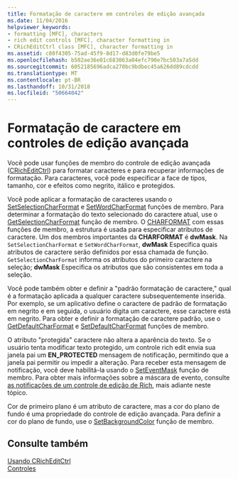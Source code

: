 ```yaml
---
title: Formatação de caractere em controles de edição avançada
ms.date: 11/04/2016
helpviewer_keywords:
- formatting [MFC], characters
- rich edit controls [MFC], character formatting in
- CRichEditCtrl class [MFC], character formatting in
ms.assetid: c80f4305-75ad-45f9-8d17-d83d0fe79be5
ms.openlocfilehash: b502ae36e01c683063a04efc790e7bc503a7a5dd
ms.sourcegitcommit: 6052185696adca270bc9bdbec45a626dd89cdcdd
ms.translationtype: MT
ms.contentlocale: pt-BR
ms.lasthandoff: 10/31/2018
ms.locfileid: "50664042"
---
```

# <a name="character-formatting-in-rich-edit-controls"></a>Formatação de caractere em controles de edição avançada

Você pode usar funções de membro do controle de edição avançada ([CRichEditCtrl](../mfc/reference/cricheditctrl-class.md)) para formatar caracteres e para recuperar informações de formatação. Para caracteres, você pode especificar a face de tipos, tamanho, cor e efeitos como negrito, itálico e protegidos.

Você pode aplicar a formatação de caracteres usando o [SetSelectionCharFormat](../mfc/reference/cricheditctrl-class.md#setselectioncharformat) e [SetWordCharFormat](../mfc/reference/cricheditctrl-class.md#setwordcharformat) funções de membro. Para determinar a formatação do texto selecionado do caractere atual, use o [GetSelectionCharFormat](../mfc/reference/cricheditctrl-class.md#getselectioncharformat) função de membro. O [CHARFORMAT](/windows/desktop/api/richedit/ns-richedit-_charformat) com essas funções de membro, a estrutura é usada para especificar atributos de caractere. Um dos membros importantes da **CHARFORMAT** é **dwMask**. Na `SetSelectionCharFormat` e `SetWordCharFormat`, **dwMask** Especifica quais atributos de caractere serão definidos por essa chamada de função. `GetSelectionCharFormat` informa os atributos do primeiro caractere na seleção; **dwMask** Especifica os atributos que são consistentes em toda a seleção.

Você pode também obter e definir a "padrão formatação de caractere," qual é a formatação aplicada a qualquer caractere subsequentemente inserida. Por exemplo, se um aplicativo define o caractere de padrão de formatação em negrito e em seguida, o usuário digita um caractere, esse caractere está em negrito. Para obter e definir a formatação de caractere padrão, use o [GetDefaultCharFormat](../mfc/reference/cricheditctrl-class.md#getdefaultcharformat) e [SetDefaultCharFormat](../mfc/reference/cricheditctrl-class.md#setdefaultcharformat) funções de membro.

O atributo "protegida" caractere não altera a aparência do texto. Se o usuário tenta modificar texto protegido, um controle rich edit envia sua janela pai um **EN_PROTECTED** mensagem de notificação, permitindo que a janela pai permitir ou impedir a alteração. Para receber esta mensagem de notificação, você deve habilitá-la usando o [SetEventMask](../mfc/reference/cricheditctrl-class.md#seteventmask) função de membro. Para obter mais informações sobre a máscara de evento, consulte [as notificações de um controle de edição de Rich](../mfc/notifications-from-a-rich-edit-control.md), mais adiante neste tópico.

Cor de primeiro plano é um atributo de caractere, mas a cor do plano de fundo é uma propriedade do controle de edição avançada. Para definir a cor do plano de fundo, use o [SetBackgroundColor](../mfc/reference/cricheditctrl-class.md#setbackgroundcolor) função de membro.

## <a name="see-also"></a>Consulte também

[Usando CRichEditCtrl](../mfc/using-cricheditctrl.md)<br/>
[Controles](../mfc/controls-mfc.md)

